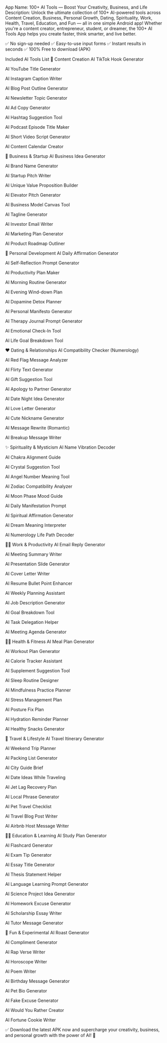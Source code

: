 App Name: 100+ AI Tools — Boost Your Creativity, Business, and Life
Description:
Unlock the ultimate collection of 100+ AI-powered tools across Content Creation, Business, Personal Growth, Dating, Spirituality, Work, Health, Travel, Education, and Fun — all in one simple Android app!
Whether you're a content creator, entrepreneur, student, or dreamer, the 100+ AI Tools App helps you create faster, think smarter, and live better.

✅ No sign-up needed
✅ Easy-to-use input forms
✅ Instant results in seconds
✅ 100% Free to download (APK)

Included AI Tools List
🚀 Content Creation
AI TikTok Hook Generator

AI YouTube Title Generator

AI Instagram Caption Writer

AI Blog Post Outline Generator

AI Newsletter Topic Generator

AI Ad Copy Generator

AI Hashtag Suggestion Tool

AI Podcast Episode Title Maker

AI Short Video Script Generator

AI Content Calendar Creator

💼 Business & Startup
AI Business Idea Generator

AI Brand Name Generator

AI Startup Pitch Writer

AI Unique Value Proposition Builder

AI Elevator Pitch Generator

AI Business Model Canvas Tool

AI Tagline Generator

AI Investor Email Writer

AI Marketing Plan Generator

AI Product Roadmap Outliner

🧠 Personal Development
AI Daily Affirmation Generator

AI Self-Reflection Prompt Generator

AI Productivity Plan Maker

AI Morning Routine Generator

AI Evening Wind-down Plan

AI Dopamine Detox Planner

AI Personal Manifesto Generator

AI Therapy Journal Prompt Generator

AI Emotional Check-In Tool

AI Life Goal Breakdown Tool

❤️ Dating & Relationships
AI Compatibility Checker (Numerology)

AI Red Flag Message Analyzer

AI Flirty Text Generator

AI Gift Suggestion Tool

AI Apology to Partner Generator

AI Date Night Idea Generator

AI Love Letter Generator

AI Cute Nickname Generator

AI Message Rewrite (Romantic)

AI Breakup Message Writer

✨ Spirituality & Mysticism
AI Name Vibration Decoder

AI Chakra Alignment Guide

AI Crystal Suggestion Tool

AI Angel Number Meaning Tool

AI Zodiac Compatibility Analyzer

AI Moon Phase Mood Guide

AI Daily Manifestation Prompt

AI Spiritual Affirmation Generator

AI Dream Meaning Interpreter

AI Numerology Life Path Decoder

🧑‍💻 Work & Productivity
AI Email Reply Generator

AI Meeting Summary Writer

AI Presentation Slide Generator

AI Cover Letter Writer

AI Resume Bullet Point Enhancer

AI Weekly Planning Assistant

AI Job Description Generator

AI Goal Breakdown Tool

AI Task Delegation Helper

AI Meeting Agenda Generator

🏋️‍♀️ Health & Fitness
AI Meal Plan Generator

AI Workout Plan Generator

AI Calorie Tracker Assistant

AI Supplement Suggestion Tool

AI Sleep Routine Designer

AI Mindfulness Practice Planner

AI Stress Management Plan

AI Posture Fix Plan

AI Hydration Reminder Planner

AI Healthy Snacks Generator

🧳 Travel & Lifestyle
AI Travel Itinerary Generator

AI Weekend Trip Planner

AI Packing List Generator

AI City Guide Brief

AI Date Ideas While Traveling

AI Jet Lag Recovery Plan

AI Local Phrase Generator

AI Pet Travel Checklist

AI Travel Blog Post Writer

AI Airbnb Host Message Writer

🧑‍🎓 Education & Learning
AI Study Plan Generator

AI Flashcard Generator

AI Exam Tip Generator

AI Essay Title Generator

AI Thesis Statement Helper

AI Language Learning Prompt Generator

AI Science Project Idea Generator

AI Homework Excuse Generator

AI Scholarship Essay Writer

AI Tutor Message Generator

🤖 Fun & Experimental
AI Roast Generator

AI Compliment Generator

AI Rap Verse Writer

AI Horoscope Writer

AI Poem Writer

AI Birthday Message Generator

AI Pet Bio Generator

AI Fake Excuse Generator

AI Would You Rather Creator

AI Fortune Cookie Writer

✅ Download the latest APK now and supercharge your creativity, business, and personal growth with the power of AI! 🚀
